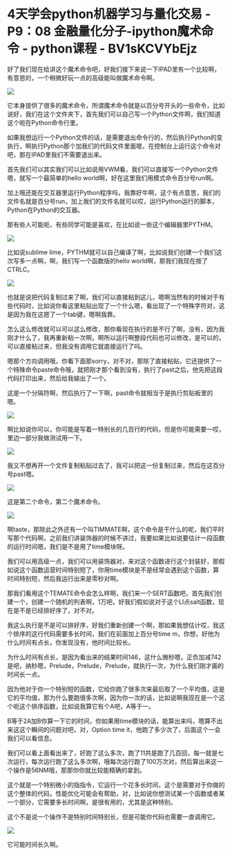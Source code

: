 # 4天学会python机器学习与量化交易 - P9：08 金融量化分子-ipython魔术命令 - python课程 - BV1sKCVYbEjz

好了我们现在给讲这个魔术命令吧，好我们接下来说一下IPAD里有一个比较啊，有意思的，一个稍微好玩一点的高级能叫做魔术命令啊。



![](img/db99a1cc288b274f2ff228e7e0096e6e_1.png)

它本身提供了很多的魔术命令，所谓魔术命令就是以百分号开头的一些命令，比如说好，我们在这个文件夹下，首先我们可以自己写一个Python文件啊，我们知道这个呃在Python命令行里。

如果我想运行一个Python文件的话，是需要退出命令行的，然后执行Python的变执行，啊执行Python那个加我们的代码文件里面嗯，在控制台上运行这个命令对吧，那在IPAD里我们不需要退出来。

首先我们可以其实我们可以比如说用VWM看，我们可以直接写一个Python文件嗯，就写一个最简单的hello world啊，好在这里我们用模式命令百分号run啊。

加上哦还能在交互器里运行Python程序吗，我靠好牛啊，这个有点意思，我们的文件名就是百分号run，加上我们的文件名就可以哎，运行Python运行的脚本，Python在Python的交互器。

那有些人可能呃，有些同学可能是喜欢，在比如说一些这个编辑器里PYTHM。

![](img/db99a1cc288b274f2ff228e7e0096e6e_3.png)

比如说sublime lime，PYTHM就可以自己编译了啊，比如说我们创建一个我们这次写多一点啊，啊，我们写一个函数版的hello world啊，那我们我现在按了CTRLC。



![](img/db99a1cc288b274f2ff228e7e0096e6e_5.png)

也就是说把代码复制过来了啊，我们可以直接粘到这儿，嗯啊当然有的时候对于有些代码时，比如说你看这里粘贴出现了一个什么嗯，看出现了一个特殊字符对，这是因为我在这摁了一个tab键，嗯啊我靠。

怎么这么修改就可以可以这么修改，那你看现在执行的是不行了啊，没有，因为我刚才什么了，我再重新粘一次啊，啊所以运行啊整段代码也可以修改，是可以的，可以直接粘过来，但我没有调用它就直接运行了吗。

嗯那个方向调用哦，你看下面那sorry，对不对，那除了直接粘贴，它还提供了一个特殊命令paste命令哦，就把刚才那个看到没有，执行了past之后，他先把这段代码打印出来，然后给我输出了一个。

这是一个分隔符啊，然后执行了一下啊，past命令就相当于是执行剪贴板里的嗯。

![](img/db99a1cc288b274f2ff228e7e0096e6e_7.png)

啊比如说你可以，你可能是写着一特别长的几百行的代码，但是你可能需要一哎，里边一部分我做测试用一下。

![](img/db99a1cc288b274f2ff228e7e0096e6e_9.png)

我又不想再开一个文件复制粘贴过去了，我可以把这一份复制过来，然后在这百分号past嗯。

![](img/db99a1cc288b274f2ff228e7e0096e6e_11.png)

这是第二个命令，第二个魔术命令。

![](img/db99a1cc288b274f2ff228e7e0096e6e_13.png)

啊taste，那除此之外还有一个叫TIMMATE啊，这个命令是干什么的呢，我们平时写那个代码啊，之前我们讲装饰器的时候不讲过，我要如果比如说要估计一段函数的运行时间嗯，我们是不是用了time模块呀。

我们可以用高级一点，我们可以用装饰器对，来对这个函数进行这个封装好，那假如说这个函数运营时间特别短了，你用time模块是不是经常会遇到这个函数，算时间特别短，然后我运行出来是零秒对啊。

那我们看用这个TEMATE命令会怎么样啊，我们来一个SERT函数吧，首先我们创建一个，创建一个随机的列表啊，1万吧，好我们假如说对于这个LI点salt函数，现在是不是已经排好序了，对不对。

我这么执行是不是可以排好序，好我们重新创建一个啊，那如果我想估计哎，我这个排序的这行代码需要多长时间，我们在前面加上百分号time m，你想，好他为什么时间有点长，你发现没有，他时间比较长。

为什么时间有点长，是因为看出来的结果时间146，这什么微秒嗯，正负加减742是吧，纳秒嗯，Prelude，Prelude，Prelude，就执行一次，为什么我们刚才画的时间长一点。

因为他对于你一个特别短的函数，它给你跑了很多次来最后取了一个平均值，这是它的平均值，那为什么要跑很多次啊，因为你一次的话，比如说啊我现在是一个这个呃这个排序函数，比如说我算它有个A吧，A等于一。

B等于2A加B你算一下它的时间，你如果用time模块的话，能算出来吗，嗯算不出来这这个瞬间的问题对吧，对，Option time it，他跑了多少次了，后面这个一会我们可以看信息。

我们可以看上面看出来了，好跑了这么多次，跑了11共是跑了几百回，每一就是七次运行，每次运行跑了这么多次啊，哦每次运行跑了100万次对，然后算出来这一个操作是56NM哦，那那你你就比较能精确的拿到。

这个就是一个特别微小的指指令，它运行一个花多长时间，这个是需要对于你做的这个整体的代码，性能优化可能会有帮助，对，比如说你想测试某一个函数或者某一个部分，它需要多长时间啊，是很有用的，尤其是这种特别。

这个不是说一个操作不是特别时间特别长，但是可能你代码也需要一直调用它。

![](img/db99a1cc288b274f2ff228e7e0096e6e_15.png)

它可能时间长久啊。